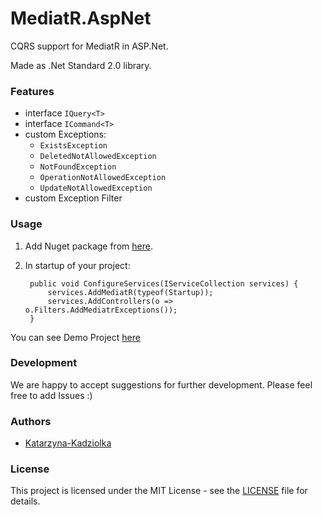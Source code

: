 # MediatR.AspNet

CQRS support for MediatR in ASP.Net.

Made as .Net Standard 2.0 library.

### Features

- interface `IQuery<T>`
- interface `ICommand<T>`
- custom Exceptions:
    - `ExistsException`
    - `DeletedNotAllowedException`
    - `NotFoundException`
    - `OperationNotAllowedException`
    - `UpdateNotAllowedException`
- custom Exception Filter

### Usage

1. Add Nuget package from [here](https://www.nuget.org/packages/MediatR.AspNet/).
2. In startup of your project:

        public void ConfigureServices(IServiceCollection services) {
			services.AddMediatR(typeof(Startup));
			services.AddControllers(o => o.Filters.AddMediatrExceptions());
		}

You can see Demo Project [here](https://github.com/MossPiglets/MediatR.AspNet/tree/develop/MediatR.AspNet/Demo)

### Development
We are happy to accept suggestions for further development. Please feel free to add Issues :)

### Authors
- [Katarzyna-Kadziolka](https://github.com/Katarzyna-Kadziolka)

### License
This project is licensed under the MIT License - see the [LICENSE](https://raw.githubusercontent.com/MossPiglets/MediatR.AspNet/develop/LICENSE) file for details.